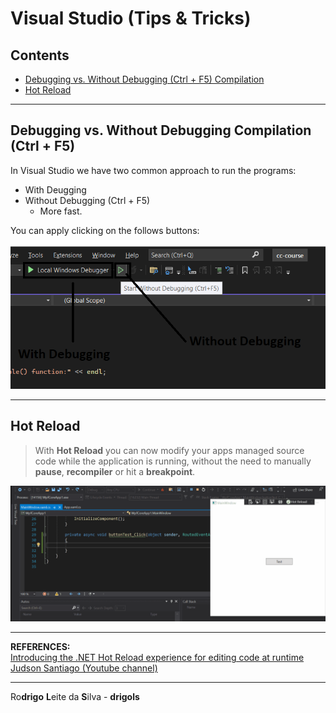 # Visual Studio (Tips & Tricks)

## Contents

 - [Debugging vs. Without Debugging (Ctrl + F5) Compilation](#dgb-no)
 - [Hot Reload](#hot-reload)

---

<div id="dgb-no"></div>

## Debugging vs. Without Debugging Compilation (Ctrl + F5)

In Visual Studio we have two common approach to run the programs:

 - With Deugging
 - Without Debugging (Ctrl + F5)
   - More fast.

You can apply clicking on the follows buttons:

![img](images/debugging-vs-no.png)  

---

<div id="hot-reload"></div>

## Hot Reload

> With **Hot Reload** you can now modify your apps managed source code while the application is running, without the need to manually **pause**, **recompiler** or hit a **breakpoint**.

![img](images/hot-reload.gif)  

---

**REFERENCES:**  
[Introducing the .NET Hot Reload experience for editing code at runtime](https://devblogs.microsoft.com/dotnet/introducing-net-hot-reload/#what-is-net-hot-reload)  
[Judson Santiago (Youtube channel)](https://www.youtube.com/@JudSan/videos)  

---

Ro**drigo** **L**eite da **S**ilva - **drigols**
